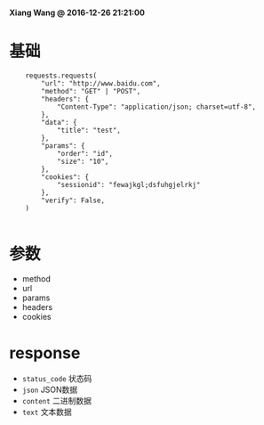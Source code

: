 #### Xiang Wang @ 2016-12-26 21:21:00

# 基础
```
    requests.requests(
        "url": "http://www.baidu.com",
        "method": "GET" | "POST",
        "headers": {
            "Content-Type": "application/json; charset=utf-8",
        },
        "data": {
            "title": "test",
        },
        "params": {
            "order": "id",
            "size": "10",
        },
        "cookies": {
            "sessionid": "fewajkgl;dsfuhgjelrkj"
        },
        "verify": False,
    )
    
```

# 参数
* method
* url
* params
* headers
* cookies


# response
* `status_code` 状态码
* `json` JSON数据
* `content` 二进制数据
* `text` 文本数据
